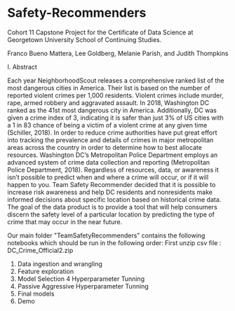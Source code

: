 # Safety-Recommenders
Cohort 11 Capstone Project for the Certificate of Data Science at Georgetown University School of Continuing Studies.

Franco Bueno Mattera, Lee Goldberg,
Melanie Parish, and Judith Thompkins


I. Abstract


Each year NeighborhoodScout releases a comprehensive ranked list of the most dangerous cities
in America. Their list is based on the number of reported violent crimes per 1,000 residents.
Violent crimes include murder, rape, armed robbery and aggravated assault. In 2018, Washington
DC ranked as the 41st most dangerous city in America. Additionally, DC was given a crime
index of 3, indicating it is safer than just 3% of US cities with a 1 in 83 chance of being a victim
of a violent crime at any given time (Schiller, 2018). In order to reduce crime authorities have put
great effort into tracking the prevalence and details of crimes in major metropolitan areas across
the country in order to determine how to best allocate resources. Washington DC’s Metropolitan
Police Department employs an advanced system of crime data collection and reporting
(Metropolitan Police Department, 2018). Regardless of resources, data, or awareness it isn’t
possible to predict when and where a crime will occur, or if it will happen to you. Team Safety
Recommender decided that it is possible to increase risk awareness and help DC residents and
nonresidents make informed decisions about specific location based on historical crime data. The
goal of the data product is to provide a tool that will help consumers discern the safety level of a
particular location by predicting the type of crime that may occur in the near future.


Our main folder "TeamSafetyRecommenders" contains the following notebooks which should be run in the following order:
First unzip csv file : DC_Crime_Official2.zip 

1. Data ingestion and wrangling
2. Feature exploration
3. Model Selection
4  Hyperparameter Tunning
5. Passive Aggressive Hyperparameter Tunning
6. Final models
7. Demo












